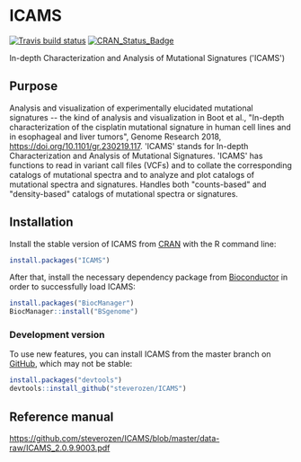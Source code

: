 
<!-- README.md is generated from README.Rmd. Please edit that file -->
ICAMS
=====

<!-- badges: start -->
[![Travis build status](https://travis-ci.org/steverozen/ICAMS.svg?branch=master)](https://travis-ci.org/steverozen/ICAMS) [![CRAN\_Status\_Badge](http://www.r-pkg.org/badges/version/ICAMS)](https://cran.r-project.org/package=ICAMS)

<!-- badges: end -->
In-depth Characterization and Analysis of Mutational Signatures ('ICAMS')

Purpose
-------

Analysis and visualization of experimentally elucidated mutational signatures -- the kind of analysis and visualization in Boot et al., "In-depth characterization of the cisplatin mutational signature in human cell lines and in esophageal and liver tumors", Genome Research 2018, <https://doi.org/10.1101/gr.230219.117>. 'ICAMS' stands for In-depth Characterization and Analysis of Mutational Signatures. 'ICAMS' has functions to read in variant call files (VCFs) and to collate the corresponding catalogs of mutational spectra and to analyze and plot catalogs of mutational spectra and signatures. Handles both "counts-based" and "density-based" catalogs of mutational spectra or signatures.

Installation
------------

Install the stable version of ICAMS from [CRAN](https://cran.r-project.org/) with the R command line:

``` r
install.packages("ICAMS")
```

After that, install the necessary dependency package from [Bioconductor](https://www.bioconductor.org/) in order to successfully load ICAMS:

``` r
install.packages("BiocManager")
BiocManager::install("BSgenome")
```

### Development version

To use new features, you can install ICAMS from the master branch on [GitHub](https://github.com/), which may not be stable:

``` r
install.packages("devtools")
devtools::install_github("steverozen/ICAMS")
```

Reference manual
----------------

<https://github.com/steverozen/ICAMS/blob/master/data-raw/ICAMS_2.0.9.9003.pdf>
